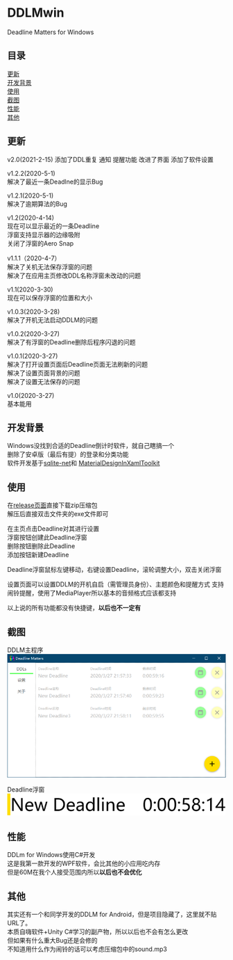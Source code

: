 # DDLMwin
Deadline Matters for Windows

## 目录
[更新](#更新)  
[开发背景](#开发背景)  
[使用](#使用)  
[截图](#截图)  
[性能](#性能)  
[其他](#其他)  

## 更新  
v2.0(2021-2-15)
添加了DDL重复 通知 提醒功能
改进了界面
添加了软件设置

v1.2.2(2020-5-1)    
解决了最近一条Deadlne的显示Bug  

v1.2.1(2020-5-1)  
解决了逾期算法的Bug  

v1.2(2020-4-14)  
现在可以显示最近的一条Deadline   
浮窗支持显示器的边缘吸附  
关闭了浮窗的Aero Snap

v1.1.1（2020-4-7）  
解决了关机无法保存浮窗的问题  
解决了在应用主页修改DDL名称浮窗未改动的问题  

v1.1(2020-3-30)  
现在可以保存浮窗的位置和大小  

v1.0.3(2020-3-28)  
解决了开机无法启动DDLM的问题  

v1.0.2(2020-3-27)  
解决了有浮窗的Deadline删除后程序闪退的问题  

v1.0.1(2020-3-27)  
解决了打开设置页面后Deadline页面无法刷新的问题  
解决了设置页面背景的问题  
解决了设置无法保存的问题  

v1.0(2020-3-27)  
基本能用

## 开发背景
Windows没找到合适的Deadline倒计时软件，就自己瞎搞一个  
删除了安卓版（最后有提）的登录和分类功能  
软件开发基于[sqlite-net](https://github.com/praeclarum/sqlite-net "SQLite数据库管理")和
[MaterialDesignInXamlToolkit](https://github.com/MaterialDesignInXAML/MaterialDesignInXamlToolkit "WPF的Material Design库")

## 使用
在[release页面](https://github.com/huangxinye99/DDLMwin/releases)直接下载zip压缩包  
解压后直接双击文件夹的exe文件即可  

  在主页点击Deadline对其进行设置  
  浮窗按钮创建此Deadline浮窗  
  删除按钮删除此Deadline  
  添加按钮新建Deadline
  
Deadline浮窗鼠标左键移动，右键设置Deadline，滚轮调整大小，双击关闭浮窗

设置页面可以设置DDLM的开机自启（需管理员身份）、主题颜色和提醒方式
支持闹铃提醒，使用了MediaPlayer所以基本的音频格式应该都支持  

以上说的所有功能都没有快捷键，**以后也不一定有**

## 截图
DDLM主程序  
![DDLM主程序](./preview/1.png "DDLM主程序")

Deadline浮窗  
![Deadline浮窗](./preview/2.png "Deadline浮窗")

## 性能
DDLm for Windows使用C#开发  
这是我第一款开发的WPF软件，会比其他的小应用吃内存  
但是60M在我个人接受范围内所以**以后也不会优化**  

## 其他
其实还有一个和同学开发的DDLM for Android，但是项目隐藏了，这里就不贴URL了。  
本质自嗨软件+Unity C#学习的副产物，所以以后也不会有怎么更改  
但如果有什么重大Bug还是会修的  
不知道用什么作为闹铃的话可以考虑压缩包中的sound.mp3
